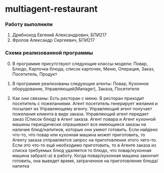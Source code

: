 # multiagent-restaurant

### Работу выполнили
1) Дрибноход Евгений Александрович, БПИ217 
2) Фролов Александр Сергеевич, БПИ217

### Схема реализованной программы

0) В программе присутствуют следующие классы-модели: Повар, Блюдо, Карточка блюда, список карточек, Меню, Операция, Заказ, Посетитель, Продукт

1) В программе реализованы следующие агенты: Повар, Кухонное оборудование, Управляющий(Manager), Заказа, Посетителя

2) Как они связаны: Есть ресторан с меню. В ресторан приходит посетитель с пожеланиями. Агент посетитель генерирует желания и посылает их Управляющему агенту. Управляющий агент получает пожелания клиента в виде заказа. Управляющий агент передает заказ (Список блюд) в Агент заказа. Агент повара и Агент кухонной машины периодически опрашивают все имеющиеся заказы на наличие блюд/напитков, которые они умеют готовить. Если найдено что-то, что повар или кухонная машина может приготовить, то Агенту заказа отправляется запрос на приготовление этого чего-то. Если это что-то ещё необходимо приготовить, то в Агенте заказа из списка требуемых блюд удаляется то блюдо, что повар/кухонная машина забрал(-а) в работу. Когда повар/кухонная машина закончит готовить, она выведет время, затраченное на приготовление блюда/напитка
